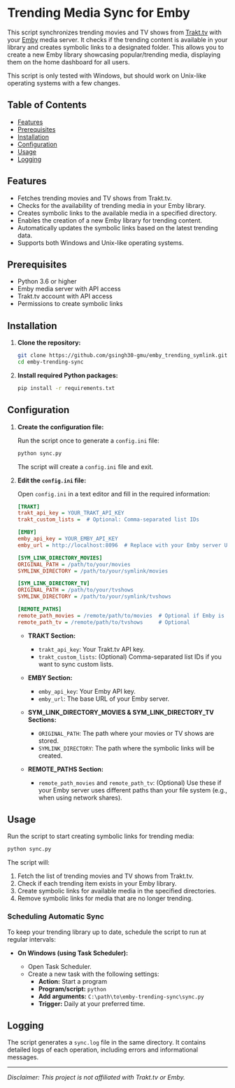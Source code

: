 # Trending Media Sync for Emby

This script synchronizes trending movies and TV shows from [Trakt.tv](https://trakt.tv/) with your [Emby](https://emby.media/) media server. It checks if the trending content is available in your library and creates symbolic links to a designated folder. This allows you to create a new Emby library showcasing popular/trending media, displaying them on the home dashboard for all users.

This script is only tested with Windows, but should work on Unix-like operating systems with a few changes.
## Table of Contents

- [Features](#features)
- [Prerequisites](#prerequisites)
- [Installation](#installation)
- [Configuration](#configuration)
- [Usage](#usage)
- [Logging](#logging)

## Features

- Fetches trending movies and TV shows from Trakt.tv.
- Checks for the availability of trending media in your Emby library.
- Creates symbolic links to the available media in a specified directory.
- Enables the creation of a new Emby library for trending content.
- Automatically updates the symbolic links based on the latest trending data.
- Supports both Windows and Unix-like operating systems.

## Prerequisites

- Python 3.6 or higher
- Emby media server with API access
- Trakt.tv account with API access
- Permissions to create symbolic links

## Installation

1. **Clone the repository:**

   ```bash
   git clone https://github.com/gsingh30-gmu/emby_trending_symlink.git
   cd emby-trending-sync
   ```

2. **Install required Python packages:**

   ```bash
   pip install -r requirements.txt
   ```

## Configuration

1. **Create the configuration file:**

   Run the script once to generate a `config.ini` file:

   ```bash
   python sync.py
   ```

   The script will create a `config.ini` file and exit.

2. **Edit the `config.ini` file:**

   Open `config.ini` in a text editor and fill in the required information:

   ```ini
   [TRAKT]
   trakt_api_key = YOUR_TRAKT_API_KEY
   trakt_custom_lists =  # Optional: Comma-separated list IDs
   
   [EMBY]
   emby_api_key = YOUR_EMBY_API_KEY
   emby_url = http://localhost:8096  # Replace with your Emby server URL

   [SYM_LINK_DIRECTORY_MOVIES]
   ORIGINAL_PATH = /path/to/your/movies
   SYMLINK_DIRECTORY = /path/to/your/symlink/movies

   [SYM_LINK_DIRECTORY_TV]
   ORIGINAL_PATH = /path/to/your/tvshows
   SYMLINK_DIRECTORY = /path/to/your/symlink/tvshows

   [REMOTE_PATHS]
   remote_path_movies = /remote/path/to/movies  # Optional if Emby is using a different path (i.e. docker)
   remote_path_tv = /remote/path/to/tvshows     # Optional
   ```

   - **TRAKT Section:**
     - `trakt_api_key`: Your Trakt.tv API key.
     - `trakt_custom_lists`: (Optional) Comma-separated list IDs if you want to sync custom lists.

   - **EMBY Section:**
     - `emby_api_key`: Your Emby API key.
     - `emby_url`: The base URL of your Emby server.

   - **SYM_LINK_DIRECTORY_MOVIES & SYM_LINK_DIRECTORY_TV Sections:**
     - `ORIGINAL_PATH`: The path where your movies or TV shows are stored.
     - `SYMLINK_DIRECTORY`: The path where the symbolic links will be created.

   - **REMOTE_PATHS Section:**
     - `remote_path_movies` and `remote_path_tv`: (Optional) Use these if your Emby server uses different paths than your file system (e.g., when using network shares).

## Usage

Run the script to start creating symbolic links for trending media:

```bash
python sync.py
```

The script will:

1. Fetch the list of trending movies and TV shows from Trakt.tv.
2. Check if each trending item exists in your Emby library.
3. Create symbolic links for available media in the specified directories.
4. Remove symbolic links for media that are no longer trending.

### Scheduling Automatic Sync

To keep your trending library up to date, schedule the script to run at regular intervals:

- **On Windows (using Task Scheduler):**

  - Open Task Scheduler.
  - Create a new task with the following settings:
    - **Action:** Start a program
    - **Program/script:** `python`
    - **Add arguments:** `C:\path\to\emby-trending-sync\sync.py`
    - **Trigger:** Daily at your preferred time.

## Logging

The script generates a `sync.log` file in the same directory. It contains detailed logs of each operation, including errors and informational messages.


---

*Disclaimer: This project is not affiliated with Trakt.tv or Emby.*